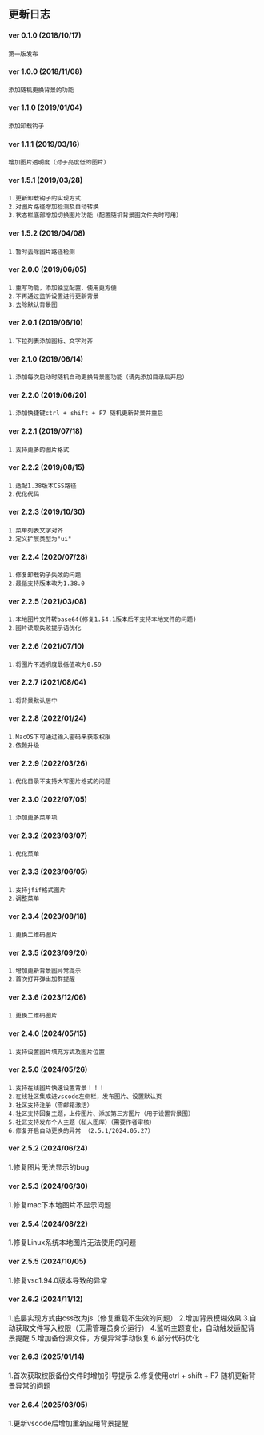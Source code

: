 <!--
 * @Description: 
 * @Author: czw
 * @Date: 2022-07-05 20:09:56
 * @FilePath: \vscode-background-cover\CHANGELOG.md
-->
## 更新日志

#### ver 0.1.0 (2018/10/17)
	第一版发布

#### ver 1.0.0 (2018/11/08)
	添加随机更换背景的功能

#### ver 1.1.0 (2019/01/04)
	添加卸载钩子

#### ver 1.1.1 (2019/03/16)
	增加图片透明度（对于亮度低的图片）
	
#### ver 1.5.1 (2019/03/28)
	1.更新卸载钩子的实现方式
    2.对图片路径增加检测及自动转换
    3.状态栏底部增加切换图片功能（配置随机背景图文件夹时可用）

#### ver 1.5.2 (2019/04/08)
	1.暂时去除图片路径检测

#### ver 2.0.0 (2019/06/05)
	1.重写功能，添加独立配置，使用更方便
    2.不再通过监听设置进行更新背景
    3.去除默认背景图

#### ver 2.0.1 (2019/06/10)
	1.下拉列表添加图标、文字对齐
	
#### ver 2.1.0 (2019/06/14)
	1.添加每次启动时随机自动更换背景图功能（请先添加目录后开启）

#### ver 2.2.0 (2019/06/20)
	1.添加快捷键ctrl + shift + F7 随机更新背景并重启
	
#### ver 2.2.1 (2019/07/18)
	1.支持更多的图片格式

#### ver 2.2.2 (2019/08/15)
	1.适配1.38版本CSS路径
	2.优化代码

#### ver 2.2.3 (2019/10/30)
	1.菜单列表文字对齐
    2.定义扩展类型为"ui"

#### ver 2.2.4 (2020/07/28)
	1.修复卸载钩子失效的问题
    2.最低支持版本改为1.38.0

#### ver 2.2.5 (2021/03/08)
	1.本地图片文件转base64(修复1.54.1版本后不支持本地文件的问题)
    2.图片读取失败提示语优化

#### ver 2.2.6 (2021/07/10)
	1.将图片不透明度最低值改为0.59

#### ver 2.2.7 (2021/08/04)
	1.将背景默认居中

#### ver 2.2.8 (2022/01/24)
	1.MacOS下可通过输入密码来获取权限
	2.依赖升级

#### ver 2.2.9 (2022/03/26)

    1.优化目录不支持大写图片格式的问题

#### ver 2.3.0 (2022/07/05)

    1.添加更多菜单项

#### ver 2.3.2 (2023/03/07)

    1.优化菜单

#### ver 2.3.3 (2023/06/05)

    1.支持jfif格式图片
	2.调整菜单
#### ver 2.3.4 (2023/08/18)

    1.更换二维码图片

#### ver 2.3.5 (2023/09/20)

    1.增加更新背景图异常提示
    2.首次打开弹出加群提醒
#### ver 2.3.6 (2023/12/06)

    1.更换二维码图片

#### ver 2.4.0 (2024/05/15)

    1.支持设置图片填充方式及图片位置

#### ver 2.5.0 (2024/05/26)

    1.支持在线图片快速设置背景！！！
	2.在线社区集成进vscode左侧栏，发布图片、设置默认页
	3.社区支持注册（需邮箱激活）
	4.社区支持回复主题，上传图片、添加第三方图片（用于设置背景图）
	5.社区支持发布个人主题（私人图库）（需要作者审核）
	6.修复开启自动更换的异常 （2.5.1/2024.05.27）

#### ver 2.5.2 (2024/06/24)

  1.修复图片无法显示的bug

#### ver 2.5.3 (2024/06/30)

  1.修复mac下本地图片不显示问题

#### ver 2.5.4 (2024/08/22)

  1.修复Linux系统本地图片无法使用的问题

#### ver 2.5.5 (2024/10/05)

  1.修复vsc1.94.0版本导致的异常

#### ver 2.6.2 (2024/11/12)

  1.底层实现方式由css改为js（修复重载不生效的问题）
  2.增加背景模糊效果
  3.自动获取文件写入权限（无需管理员身份运行）
  4.监听主题变化，自动触发适配背景提醒
  5.增加备份源文件，方便异常手动恢复
  6.部分代码优化

#### ver 2.6.3 (2025/01/14)

  1.首次获取权限备份文件时增加引导提示
  2.修复使用ctrl + shift + F7 随机更新背景异常的问题


#### ver 2.6.4 (2025/03/05)

  1.更新vscode后增加重新应用背景提醒